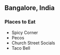 
## Bangalore, India

### Places to Eat

- Spicy Corner
- Pecos
- Church Street Socials
- Taco Bell
